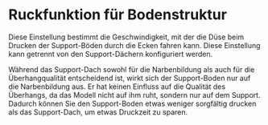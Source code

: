 Ruckfunktion für Bodenstruktur
====
Diese Einstellung bestimmt die Geschwindigkeit, mit der die Düse beim Drucken der Support-Böden durch die Ecken fahren kann. Diese Einstellung kann getrennt von den Support-Dächern konfiguriert werden.

Während das Support-Dach sowohl für die Narbenbildung als auch für die Überhangqualität entscheidend ist, wirkt sich der Support-Boden nur auf die Narbenbildung aus. Er hat keinen Einfluss auf die Qualität des Überhangs, da das Modell nicht auf ihm ruht, sondern nur auf dem Support. Dadurch können Sie den Support-Boden etwas weniger sorgfältig drucken als das Support-Dach, um etwas Druckzeit zu sparen.